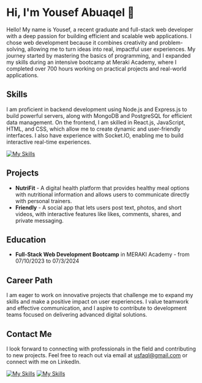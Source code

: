 # Hi, I'm Yousef Abuaqel 👋
Hello! My name is Yousef, a recent graduate and full-stack web developer with a deep passion for building efficient and scalable web applications. I chose web development because it combines creativity and problem-solving, allowing me to turn ideas into real, impactful user experiences. My journey started by mastering the basics of programming, and I expanded my skills during an intensive bootcamp at Meraki Academy, where I completed over 700 hours working on practical projects and real-world applications.

## Skills

I am proficient in backend development using Node.js and Express.js to build powerful servers, along with MongoDB and PostgreSQL for efficient data management. On the frontend, I am skilled in React.js, JavaScript, HTML, and CSS, which allow me to create dynamic and user-friendly interfaces. I also have experience with Socket.IO, enabling me to build interactive real-time experiences.

[![My Skills](https://skillicons.dev/icons?i=js,react,html,css,nodejs,express,mongodb,postman,git)](https://skills.thijs.gg)

## Projects

- **NutriFit** - A digital health platform that provides healthy meal options with nutritional information and allows users to communicate directly with personal trainers.
- **Friendly** - A social app that lets users post text, photos, and short videos, with interactive features like likes, comments, shares, and private messaging.

## Education

- **Full-Stack Web Development Bootcamp** in MERAKI Academy - from 07/10/2023 to 07/3/2024

## Career Path 

I am eager to work on innovative projects that challenge me to expand my skills and make a positive impact on user experiences. I value teamwork and effective communication, and I aspire to contribute to development teams focused on delivering advanced digital solutions.

## Contact Me

I look forward to connecting with professionals in the field and contributing to new projects. Feel free to reach out via email at  usfaql@gmail.com or connect with me on LinkedIn.

[![My Skills](https://skillicons.dev/icons?i=gmail)](mailto:usfaql@gmail.com)
[![My Skills](https://skillicons.dev/icons?i=linkedin)](https://www.linkedin.com/in/yousefabuaqel/)
